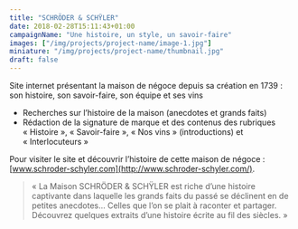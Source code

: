 ```yaml
---
title: "SCHRÖDER & SCHŸLER"
date: 2018-02-28T15:11:43+01:00
campaignName: "Une histoire, un style, un savoir-faire"
images: ["/img/projects/project-name/image-1.jpg"]
miniature: "/img/projects/project-name/thumbnail.jpg"
draft: false
---
```


Site internet présentant la maison de négoce depuis sa création en 1739 : son
histoire, son savoir-faire, son équipe et ses vins

- Recherches sur l’histoire de la maison (anecdotes et grands faits)
- Rédaction de la signature de marque et des contenus des rubriques « Histoire », « Savoir-faire », « Nos vins » (introductions) et « Interlocuteurs »

Pour visiter le site et découvrir l’histoire de cette maison de négoce :
[www.schroder-schyler.com](http://www.schroder-schyler.com/).

> « La Maison SCHRÖDER & SCHŸLER est riche d’une histoire captivante dans
laquelle les grands faits du passé se déclinent en de petites anecdotes… Celles que
l’on se plait à raconter et partager. Découvrez quelques extraits d’une histoire écrite
au fil des siècles. »

